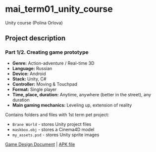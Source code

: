 # mai_term01_unity_course
Unity course (Polina Orlova)

## Project description

### Part 1/2. Creating game prototype

* **Genre:** Action-adventure / Real-time 3D
* **Language:** Russian
* **Device:** Android
* **Stack:** Unity, C#
* **Controller:** Moving & Touchpad
* **Format:** Single player 
* **Time, place, duration:** Anytime, anywhere (better in the street), any duration
* **Main gaming mechanics:** Leveling up, extension of reality

Contains folders and files with 1st term pet project:

* `Brane World` - stores Unity project files
* `maskbox.obj` - stores a Cinema4D model
* `my_assets.psd` - stores Unity sprite images

[Game Design Document](https://docs.google.com/document/d/1gnrIkXIX7wiFwsKgMpIlm66yU-C8fyZhFkBBAL3MAMU/edit#) | 
[APK file](https://drive.google.com/file/d/1IcGlYDvpo2ovodx2jyZ31Q4rpw135xeo/view?usp=sharing)
